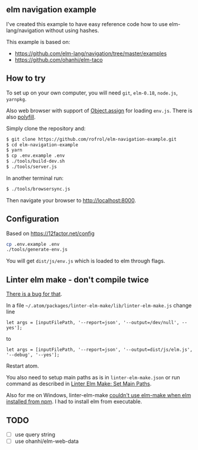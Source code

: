 ## elm navigation example

I've created this example to have easy reference code how to use elm-lang/navigation without using hashes.

This example is based on:

- https://github.com/elm-lang/navigation/tree/master/examples
- https://github.com/ohanhi/elm-taco

## How to try

To set up on your own computer, you will need `git`, `elm-0.18`, `node.js`, `yarnpkg`.

Also web browser with support of [Object.assign](https://developer.mozilla.org/en/docs/Web/JavaScript/Reference/Global_Objects/Object/assign) for loading `env.js`. There is also [polyfill](https://github.com/sindresorhus/object-assign).

Simply clone the repository and:


```bash
$ git clone https://github.com/rofrol/elm-navigation-example.git
$ cd elm-navigation-example
$ yarn
$ cp .env.example .env
$ ./tools/build-dev.sh
$ ./tools/server.js
```

In another terminal run:

```bash
$ ./tools/browsersync.js
```

Then navigate your browser to [http://localhost:8000](http://localhost:8000).

## Configuration

Based on https://12factor.net/config

```bash
cp .env.example .env
./tools/generate-env.js
```

You will get `dist/js/env.js` which is loaded to elm through flags.

## Linter elm make - don't compile twice

[There is a bug for that](https://github.com/mybuddymichael/linter-elm-make/issues/107).

In a file `~/.atom/packages/linter-elm-make/lib/linter-elm-make.js` change line

`let args = [inputFilePath, '--report=json', '--output=/dev/null', --yes'];`

to

`let args = [inputFilePath, '--report=json', '--output=dist/js/elm.js', '--debug', '--yes'];`

Restart atom.

You also need to setup main paths as is in `linter-elm-make.json` or run command as described in [Linter Elm Make: Set Main Paths](https://github.com/mybuddymichael/linter-elm-make#linter-elm-make-set-main-paths).

Also for me on Windows, linter-elm-make [couldn't use elm-make when elm installed from npm](https://github.com/mybuddymichael/linter-elm-make/issues/100). I had to install elm from executable.

## TODO

- [ ] use query string
- [ ] use ohanhi/elm-web-data
